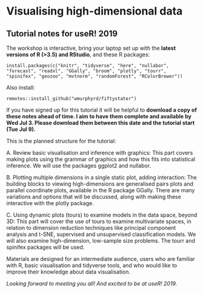 # Visualising high-dimensional data 
## Tutorial notes for useR! 2019

The workshop is interactive, bring your laptop set up with the **latest versions of R (>3.5) and RStudio**, and these R packages:

```
install.packages(c("knitr", "tidyverse", "here", "nullabor", "forecast", "readxl", "GGally", "broom", "plotly", "tourr", "spinifex", "geozoo", "mvtnorm", "randomForest", "RColorBrewer"))
```

Also install:

```
remotes::install_github("wmurphyrd/fiftystater")
```

If you have signed up for this tutorial it will be helpful to **download a copy of these notes ahead of time. I aim to have them complete and available by Wed Jul 3. Please download them between this date and the tutorial start (Tue Jul 9).**

This is the planned structure for the tutorial:

A. Review basic visualisation and inference with graphics: This part
covers making plots using the grammar of graphics and how this fits
into statistical inference. We will use the packages ggplot2 and
nullabor. 

B. Plotting multiple dimensions in a single static plot, adding
interaction: The building blocks to viewing high-dimensions are
generalised pairs plots and parallel coordinate plots, available in
the R package GGally. There are many variations and options that will
be discussed, along with making these interactive with the plotly package.

C. Using dynamic plots (tours) to examine models in the data space,
beyond 3D: This part will cover the use of tours to examine
multivariate spaces, in relation to dimension reduction techniques
like principal component analysis and t-SNE, supervised and
unsupervised classification models. We will also examine
high-dimension, low-sample size problems. The tourr and spinifex
packages will be used. 

Materials are designed for an intermediate audience, users who are familiar
with R, basic visualisation and tidyverse tools, and who would like to
improve their knowledge about data visualisation. 

*Looking forward to meeting you all! And excited to be at useR! 2019.*
